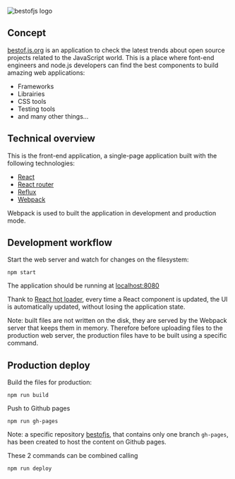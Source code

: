 ![bestofjs logo](http://michaelrambeau.com/img/blog/2015-10-bestofjs.jpg)

## Concept


[bestof.js.org](http://bestof.js.org/) is an application to check the latest trends about open source projects related to the JavaScript world.
This is a place where font-end engineers and node.js developers can find the best components to build amazing web applications:

* Frameworks
* Librairies
* CSS tools
* Testing tools
* and many other things...

## Technical overview

This is the front-end application, a single-page application built with the following technologies:

* [React](http://facebook.github.io/react/)
* [React router](https://github.com/rackt/react-router)
* [Reflux](https://github.com/spoike/refluxjs)
* [Webpack](http://webpack.github.io/)

Webpack is used to built the application in development and production mode.

## Development workflow

Start the web server and watch for changes on the filesystem:

```
npm start
```

The application should be running at [localhost:8080](http://localhost:8080/)


Thank to [React hot loader](http://gaearon.github.io/react-hot-loader/), every time a React component is updated, the UI is automatically updated, without losing the application state.

Note: built files are not written on the disk, they are served by the Webpack server that keeps them in memory. Therefore before uploading files to the production web server, the production files have to be built using a specific command.

## Production deploy

Build the files for production:

```
npm run build
```

Push to Github pages
```
npm run gh-pages
```

Note: a specific repository [bestofjs](https://github.com/michaelrambeau/bestofjs), that contains only one branch `gh-pages`, has been created to host the content on Github pages.

These 2 commands can be combined calling

```
npm run deploy
```
